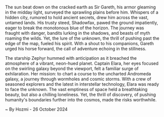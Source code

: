 
The sun beat down on the cracked earth as Sir Gareth, his armor gleaming in the midday light, surveyed the sprawling plains before him. Whispers of a hidden city, rumored to hold ancient secrets, drew him across the vast, untamed lands. His trusty steed, Shadowfax, pawed the ground impatiently, eager to break the monotonous blue of the horizon. The journey was fraught with danger, bandits lurking in the shadows, and beasts of myth roaming the wilds. Yet, the lure of the unknown, the thrill of pushing past the edge of the map, fueled his spirit. With a shout to his companions, Gareth urged his horse forward, the call of adventure echoing in the stillness.

The starship Zephyr hummed with anticipation as it breached the atmosphere of a vibrant, neon-hued planet. Captain Elara, her eyes focused on the swirling galaxy beyond the viewport, felt a familiar surge of exhilaration. Her mission: to chart a course to the uncharted Andromeda galaxy, a journey through wormholes and cosmic storms. With a crew of seasoned explorers and the latest in interstellar technology, Elara was ready to face the unknown. The vast emptiness of space held a breathtaking beauty, but also a chilling loneliness. Yet, the thrill of discovery, of pushing humanity's boundaries further into the cosmos, made the risks worthwhile. 

~ By Hozmi - 26 October 2024
